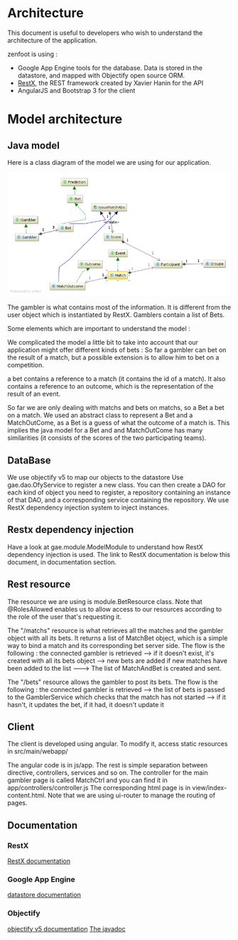 Architecture
==========

This document is useful to developers who wish to understand the architecture of the application.

zenfoot is using :
 - Google App Engine tools for the database. Data is stored in the datastore, and mapped with Objectify open source ORM.
 - [RestX](https://github.com/Restx/restx), the REST framework created by Xavier Hanin for the API
 - AngularJS and Bootstrap 3 for the client

# Model architecture

## Java model

Here is a class diagram of the model we are using for our application.

![alt tag](./diagram.png)

The gambler is what contains most of the information. It is different from the user object which is instantiated by RestX.
Gamblers contain a list of Bets.

Some elements which are important to understand the model :

We complicated the model a little bit to take into account that our application might offer different kinds of bets :
So far a gambler can bet on the result of a match, but a possible extension is to allow him to bet on a competition.

 a bet contains a reference to a match (it contains the id of a match).
 It also contains a reference to an outcome, which is the representation of the result of an event.

 So far we are only dealing with matchs and bets on matchs, so a Bet a bet on a match. We used an abstract class to represent
 a Bet and a MatchOutCome, as a Bet is a guess of what the outcome of a match is. This implies the java model for a Bet and
 and MatchOutCome has many similarities (it consists of the scores of the two participating teams).

 ## DataBase

 We use objectify v5 to map our objects to the datastore
 Use gae.dao.OfyService to register a new class. You can then create a DAO for each kind of object you need to register,
 a repository containing an instance of that DAO, and a corresponding service containing the repository. We use RestX dependency
 injection system to inject instances.

 ## Restx dependency injection
 Have a look at gae.module.ModelModule to understand how RestX dependency injection is used. The link to RestX documentation is
 below this document, in documentation section.

 ## Rest resource

 The resource we are using is module.BetResource class.
 Note that @RolesAllowed enables us to allow access to our resources according to the role of the user that's requesting it.


 The "/matchs" resource is what retrieves all the matches and the gambler object with all its bets. It returns a list of MatchBet
 object, which is a simple way to bind a match and its corresponding bet server side.
 The flow is the following :
 the connected gambler is retrieved --> if it doesn't exist, it's created with all its bets object --> new bets are added if new matches
 have been added to the list ---> The list of MatchAndBet is created and sent.

 The "/bets" resource allows the gambler to post its bets.
 The flow is the following :
 the connected gambler is retrieved --> the list of bets is passed to the GamblerService which checks that the match has not started -->
 if it hasn't, it updates the bet, if it had, it doesn't update it


## Client
The client is developed using angular. To modify it, access static resources in src/main/webapp/

The angular code is in js/app. The rest is simple separation between directive, controllers, services and so on.
The controller for the main gambler page is called MatchCtrl and you can find it in app/controllers/controller.js
The corresponding html page is in view/index-content.html.
Note that we are using ui-router to manage the routing of pages.

## Documentation

### RestX
[RestX documentation](http://restx.io/docs/)

### Google App Engine
[datastore documentation](https://developers.google.com/appengine/docs/java/datastore/)

### Objectify
[objectify v5 documentation](https://code.google.com/p/objectify-appengine/wiki/Introduction)
[The javadoc](http://docs.objectify-appengine.googlecode.com/git/apidocs/index.html)
